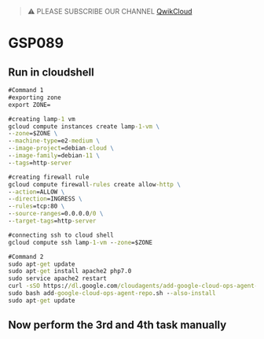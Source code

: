 >⚠️ PLEASE SUBSCRIBE OUR CHANNEL [QwikCloud](https://www.youtube.com/@qwikcloud)
# GSP089
## Run in cloudshell
```cmd
#Command 1
#exporting zone
export ZONE=
```
```cmd
#creating lamp-1 vm
gcloud compute instances create lamp-1-vm \
--zone=$ZONE \
--machine-type=e2-medium \
--image-project=debian-cloud \
--image-family=debian-11 \
--tags=http-server

#creating firewall rule
gcloud compute firewall-rules create allow-http \
--action=ALLOW \
--direction=INGRESS \
--rules=tcp:80 \
--source-ranges=0.0.0.0/0 \
--target-tags=http-server

#connecting ssh to cloud shell
gcloud compute ssh lamp-1-vm --zone=$ZONE
```
```cmd
#Command 2
sudo apt-get update
sudo apt-get install apache2 php7.0
sudo service apache2 restart
curl -sSO https://dl.google.com/cloudagents/add-google-cloud-ops-agent-repo.sh
sudo bash add-google-cloud-ops-agent-repo.sh --also-install
sudo apt-get update
```
## Now perform the 3rd and 4th task manually
